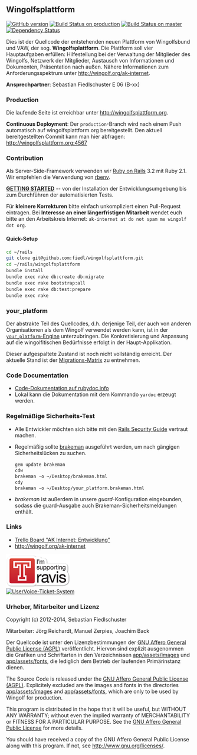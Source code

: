 ## Wingolfsplattform

[![GitHub version](https://badge.fury.io/gh/fiedl%2Fwingolfsplattform.png)](http://badge.fury.io/gh/fiedl%2Fwingolfsplattform)
[![Build Status on production](https://travis-ci.org/fiedl/wingolfsplattform.png?branch=production "production")](https://travis-ci.org/fiedl/wingolfsplattform)
[![Build Status on master](https://travis-ci.org/fiedl/wingolfsplattform.png?branch=master "master")](https://travis-ci.org/fiedl/wingolfsplattform)
[![Dependency Status](https://gemnasium.com/fiedl/wingolfsplattform.png)](https://gemnasium.com/fiedl/wingolfsplattform)

Dies ist der Quellcode der entstehenden neuen Plattform von Wingolfsbund und VAW, der sog. **Wingolfsplattform**. Die Plattform soll vier Hauptaufgaben erfüllen: Hilfestellung bei der Verwaltung der Mitglieder des Wingolfs, Netzwerk der Mitglieder, Austausch von Informationen und Dokumenten, Präsentation nach außen. 
Nähere Informationen zum Anforderungsspektrum unter http://wingolf.org/ak-internet.

**Ansprechpartner**:
Sebastian Fiedlschuster  E 06  (B-xx)


### Production

Die laufende Seite ist erreichbar unter http://wingolfsplattform.org.

**Continuous Deployment**: Der `production`-Branch wird nach einem Push automatisch auf wingolfsplattform.org bereitgestellt.
Den aktuell bereitgestellten Commit kann man hier abfragen: http://wingolfsplattform.org:4567


### Contribution

Als Server-Side-Framework verwenden wir [Ruby on Rails](http://rubyonrails.org/) 3.2 mit Ruby 2.1. Wir empfehlen die Verwendung von [rbenv](https://github.com/sstephenson/rbenv/).

**[GETTING STARTED](https://github.com/fiedl/wingolfsplattform/wiki/Getting-Started)** -- von der Installation der Entwicklungsumgebung bis zum Durchführen der automatisierten Tests.

Für **kleinere Korrekturen** bitte einfach unkompliziert einen Pull-Request eintragen. Bei **Interesse an einer längerfristigen Mitarbeit** wendet euch bitte an den Arbeitskreis Internet: `ak-internet at do not spam me wingolf dot org`.

#### Quick-Setup

```bash
cd ~/rails
git clone git@github.com:fiedl/wingolfsplattform.git
cd ~/rails/wingolfsplattform
bundle install
bundle exec rake db:create db:migrate
bundle exec rake bootstrap:all
bundle exec rake db:test:prepare
bundle exec rake
```


### your_platform

Der abstrakte Teil des Quellcodes, d.h. derjenige Teil, der auch von anderen Organisationen als dem Wingolf verwendet werden kann, ist in der [`your_platform`-Engine](vendor/engines/your_platform) unterzubringen. Die Konkretisierung und Anpassung auf die wingolfitischen Bedürfnisse erfolgt in der Haupt-Applikation. 

Dieser aufgespaltete Zustand ist noch nicht vollständig erreicht. Der aktuelle Stand ist der [Migrations-Matrix](https://docs.google.com/spreadsheet/ccc?key=0ApsXX8JdKfoOdFVOSXdoSWp6MkVxWmVCUXU2U0IteWc&pli=1#gid=0) zu entnehmen.


### Code Documentation

* [Code-Dokumentation auf rubydoc.info](http://rubydoc.info/github/fiedl/wingolfsplattform/master/frames)
* Lokal kann die Dokumentation mit dem Kommando `yardoc` erzeugt werden.


### Regelmäßige Sicherheits-Test

* Alle Entwickler möchten sich bitte mit den [Rails Security Guide](http://guides.rubyonrails.org/security.html) vertraut machen.
* Regelmäßig sollte [brakeman](https://github.com/presidentbeef/brakeman) ausgeführt werden, um nach gängigen Sicherheitslücken zu suchen.

  ```
  gem update brakeman
  cdw
  brakeman -o ~/Desktop/brakeman.html
  cdy
  brakeman -o ~/Desktop/your_platform.brakeman.html
  ```
  
* *brakeman* ist außerdem in unsere *guard*-Konfiguration eingebunden, sodass die guard-Ausgabe auch Brakeman-Sicherheitsmeldungen enthält.


### Links

* [Trello Board "AK Internet: Entwicklung"](https://trello.com/board/ak-internet-entwicklung/50006d110ad48e941e8496d2)
* http://wingolf.org/ak-internet

[![Travis-CI-Server](https://raw.githubusercontent.com/fiedl/wingolfsplattform/master/public/images/supporttravis.png)](http://travis-ci.org)  
[![UserVoice-Ticket-System](http://upload.wikimedia.org/wikipedia/en/d/d3/UserVoice_logo.png)](http://uservoice.com)


### Urheber, Mitarbeiter und Lizenz

Copyright (c) 2012-2014, Sebastian Fiedlschuster

Mitarbeiter: Jörg Reichardt, Manuel Zerpies, Joachim Back

Der Quellcode ist unter den Lizenzbestimmungen der [GNU Affero General Public License (AGPL)](AGPL.txt) veröffentlicht. Hiervon sind explizit ausgenommen die Grafiken und Schriftarten in den Verzeichnissen [app/assets/images](app/assets/images) und [app/assets/fonts](app/assets/fonts), die lediglich dem Betrieb der laufenden Primärinstanz dienen.

The Source Code is released under the [GNU Affero General Public License (AGPL)](AGPL.txt). Explicitely excluded are the images and fonts in the directories [app/assets/images](app/assets/images) and [app/assets/fonts](app/assets/fonts), which are only to be used by Wingolf for production.

This program is distributed in the hope that it will be useful,
but WITHOUT ANY WARRANTY; without even the implied warranty of
MERCHANTABILITY or FITNESS FOR A PARTICULAR PURPOSE.  See the
[GNU Affero General Public License](AGPL.txt) for more details.

You should have received a copy of the GNU Affero General Public License
along with this program.  If not, see <http://www.gnu.org/licenses/>.